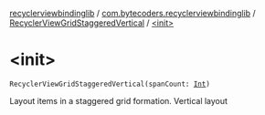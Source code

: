[recyclerviewbindinglib](../../index.md) / [com.bytecoders.recyclerviewbindinglib](../index.md) / [RecyclerViewGridStaggeredVertical](index.md) / [&lt;init&gt;](./-init-.md)

# &lt;init&gt;

`RecyclerViewGridStaggeredVertical(spanCount: `[`Int`](https://kotlinlang.org/api/latest/jvm/stdlib/kotlin/-int/index.html)`)`

Layout items in a staggered grid formation. Vertical layout

